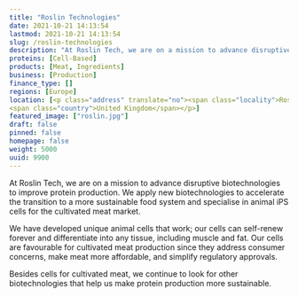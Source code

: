 ```yaml
---
title: "Roslin Technologies"
date: 2021-10-21 14:13:54
lastmod: 2021-10-21 14:13:54
slug: /roslin-technologies
description: "At Roslin Tech, we are on a mission to advance disruptive biotechnologies to improve protein production. We apply new biotechnologies to accelerate the transition to a more sustainable food system and specialise in animal iPS cells for the cultivated meat market.We have developed unique animal cells that work; our cells can self-renew forever and differentiate into any tissue, including muscle and fat. Our cells are favourable for cultivated meat production since they address consumer concerns, make meat more affordable, and simplify regulatory approvals."
proteins: [Cell-Based]
products: [Meat, Ingredients]
business: [Production]
finance_type: []
regions: [Europe]
location: [<p class="address" translate="no"><span class="locality">Roslin</span><br>
<span class="country">United Kingdom</span></p>]
featured_image: ["roslin.jpg"]
draft: false
pinned: false
homepage: false
weight: 5000
uuid: 9900
---
```

<p>At Roslin Tech, we are on a mission to advance disruptive biotechnologies to improve protein production. We apply new biotechnologies to accelerate the transition to a more sustainable food system and specialise in animal iPS cells for the cultivated meat market.</p>
<p>We have developed unique animal cells that work; our cells can self-renew forever and differentiate into any tissue, including muscle and fat. Our cells are favourable for cultivated meat production since they address consumer concerns, make meat more affordable, and simplify regulatory approvals.</p>
<p>Besides cells for cultivated meat, we continue to look for other biotechnologies that help us make protein production more sustainable.</p>
